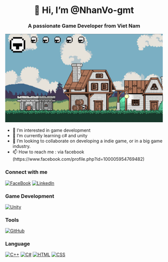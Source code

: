 <h1 align="center">
  👋 Hi, I’m @NhanVo-gmt
</h1> 

<h3 align="center">
  A passionate Game Developer from Viet Nam
</h3>

![gameImage][gameImage.url]

<ul>
  <li>
    👀 I’m interested in game development
  </li>
  <li>
    🌱 I’m currently learning c# and unity
  </li>
  <li>
    💞️ I’m looking to collaborate on developing a indie game, or in a big game industry.
  </li>
  <li>
    📫 How to reach me : via facebook (https://www.facebook.com/profile.php?id=100005954769482) 
  </li>
</ul>

### Connect with me

[![FaceBook][FaceBook.img]][FaceBook-url] [![Linkedln][Linkedln.img]][Linkedln-url]

### Game Development

[![Unity][Unity.img]][Unity-url]

### Tools

[![GitHub][GitHub.img]][GitHub-url]

### Language

[![C++][C++.img]][C++-url] [![C#][C#.img]][C#-url] [![HTML][HTML.img]][HTML-url] [![CSS][CSS.img]][CSS-url]


<!---
NhanVo-gmt/NhanVo-gmt is a ✨ special ✨ repository because its `README.md` (this file) appears on your GitHub profile.
You can click the Preview link to take a look at your changes.
--->

<!-- Mardown links -->
[gameImage.url]: gameImage.png

[FaceBook.img]: https://img.shields.io/badge/Facebook-%231877F2.svg?style=for-the-badge&logo=Facebook&logoColor=white
[FaceBook-url]: https://www.facebook.com/vovanthanhnhan0606/
[Linkedln.img]: https://img.shields.io/badge/linkedin-%230077B5.svg?style=for-the-badge&logo=linkedin&logoColor=white
[Linkedln-url]: https://www.linkedin.com/in/thanh-nhan-vo-van-7b2168222/

[Unity.img]: https://img.shields.io/badge/unity-%23000000.svg?style=for-the-badge&logo=unity&logoColor=white
[Unity-url]: https://unity.com

[GitHub.img]: https://img.shields.io/badge/github-%23121011.svg?style=for-the-badge&logo=github&logoColor=white
[GitHub-url]: https://github.com/NhanVo-gmt

[C++.img]: https://img.shields.io/badge/c++-%2300599C.svg?style=for-the-badge&logo=c%2B%2B&logoColor=white
[C++-url]: https://img.shields.io/badge/c++-%2300599C.svg?style=for-the-badge&logo=c%2B%2B&logoColor=white
[C#.img]: https://img.shields.io/badge/c%23-%23239120.svg?style=for-the-badge&logo=c-sharp&logoColor=white
[C#-url]: https://img.shields.io/badge/c%23-%23239120.svg?style=for-the-badge&logo=c-sharp&logoColor=white
[HTML.img]: https://img.shields.io/badge/html5-%23E34F26.svg?style=for-the-badge&logo=html5&logoColor=white
[HTML-url]: https://img.shields.io/badge/html5-%23E34F26.svg?style=for-the-badge&logo=html5&logoColor=white
[CSS.img]: https://img.shields.io/badge/css3-%231572B6.svg?style=for-the-badge&logo=css3&logoColor=white
[CSS-url]: https://img.shields.io/badge/css3-%231572B6.svg?style=for-the-badge&logo=css3&logoColor=white
